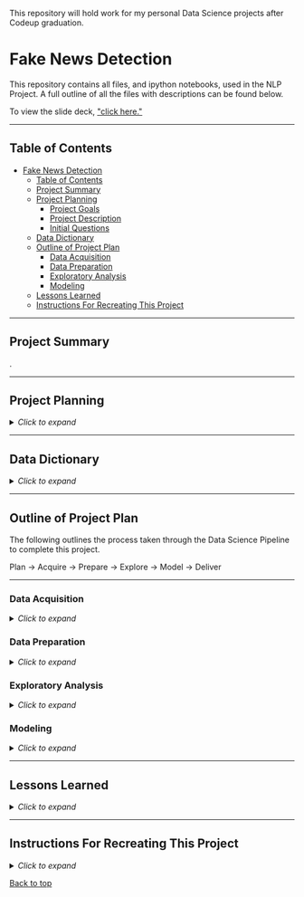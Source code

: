 This repository will hold work for my personal Data Science projects after Codeup graduation.

# Fake News Detection

This repository contains all files, and ipython notebooks, used in the NLP Project. A full outline of all the files with descriptions can be found below.

To view the slide deck, ["click here."]() 


___

## Table of Contents

- [Fake News Detection](#)
  - [Table of Contents](#table-of-contents)
  - [Project Summary](#project-summary)
  - [Project Planning](#project-planning)
    - [Project Goals](#project-goals)
    - [Project Description](#project-description)
    - [Initial Questions](#initial-questions)
  - [Data Dictionary](#data-dictionary)
  - [Outline of Project Plan](#outline-of-project-plan)
    - [Data Acquisition](#data-acquisition)
    - [Data Preparation](#data-preparation)
    - [Exploratory Analysis](#exploratory-analysis)
    - [Modeling](#modeling)
  - [Lessons Learned](#lessons-learned)
  - [Instructions For Recreating This Project](#instructions-for-recreating-this-project)

___

## Project Summary

.

___

## Project Planning

<details><summary><i>Click to expand</i></summary>

### Project Goals

- Produce an algorithm that can determine if a given news article is fake.

### Project Description

- We acquired nearly 50,000 records of real and fake news articles from Kaggle. After come cleaning and feature engineering... 



### Initial Questions

1. Is there an articulable and/or quantifiable difference between a fake news article and a real one?
2. Can we use sentiment analysis to help detect fake news?
3. Is there a significant difference in word count between fake and real news articles?
4. Are there common words (unigrams, bigrams, trigrams, etc.) in fake news articles that do not appear in real articles?


</details>

___

## Data Dictionary

<details><summary><i>Click to expand</i></summary>


| Variable              | Meaning      |
| --------------------- | ------------ |
| | |
| | |
| | |
| | |
| | |
| | |
| | |
| | |
| | |

</details>

___

## Outline of Project Plan

The following outlines the process taken through the Data Science Pipeline to complete this project.

Plan &#8594; Acquire &#8594; Prepare &#8594; Explore &#8594; Model &#8594; Deliver

---
### Data Acquisition

<details><summary><i>Click to expand</i></summary>

**Acquisition Files:**



**Steps Taken:**



</details>

### Data Preparation

<details><summary><i>Click to expand</i></summary>

**Preparation Files:**



**Steps Taken:**



</details>

### Exploratory Analysis

<details><summary><i>Click to expand</i></summary>

**Exploratory Analysis Files:**



**Steps Taken:**



</details>

### Modeling

<details><summary><i>Click to expand</i></summary>

**Modeling Files:**



**Steps Taken:**



</details>

___

## Lessons Learned

<details><summary><i>Click to expand</i></summary>



**Next Steps:**


</details>

___

## Instructions For Recreating This Project

<details><summary><i>Click to expand</i></summary>



</details>

[Back to top](#)

